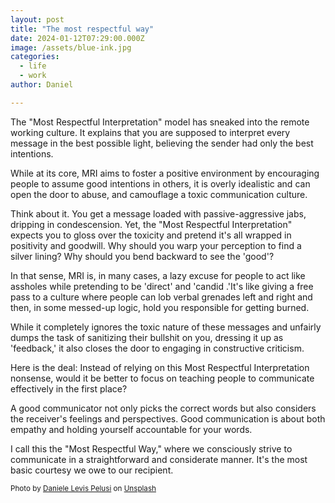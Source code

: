 ```yaml
---
layout: post
title: "The most respectful way"
date: 2024-01-12T07:29:00.000Z
image: /assets/blue-ink.jpg
categories:
  - life
  - work
author: Daniel

---
```

The "Most Respectful Interpretation" model has sneaked into the remote working culture. It explains that you are supposed to interpret every message in the best possible light, believing the sender had only the best intentions. <!--more-->  
  
While at its core, MRI aims to foster a positive environment by encouraging people to assume good intentions in others, it is overly idealistic and can open the door to abuse, and camouflage a toxic communication culture.

Think about it. You get a message loaded with passive-aggressive jabs, dripping in condescension. Yet, the "Most Respectful Interpretation" expects you to gloss over the toxicity and pretend it's all wrapped in positivity and goodwill. Why should you warp your perception to find a silver lining? Why should you bend backward to see the 'good'?

In that sense, MRI is, in many cases, a lazy excuse for people to act like assholes while pretending to be 'direct' and 'candid .'It's like giving a free pass to a culture where people can lob verbal grenades left and right and then, in some messed-up logic, hold you responsible for getting burned.

While it completely ignores the toxic nature of these messages and unfairly dumps the task of sanitizing their bullshit on you, dressing it up as 'feedback,' it also closes the door to engaging in constructive criticism.

Here is the deal: Instead of relying on this Most Respectful Interpretation nonsense, would it be better to focus on teaching people to communicate effectively in the first place?

A good communicator not only picks the correct words but also considers the receiver's feelings and perspectives. Good communication is about both empathy and holding yourself accountable for your words.

I call this the "Most Respectful Way," where we consciously strive to communicate in a straightforward and considerate manner. It's the most basic courtesy we owe to our recipient.

<sup>Photo by <a href="https://unsplash.com/@yogidan2012?utm_content=creditCopyText&utm_medium=referral&utm_source=unsplash">Daniele Levis Pelusi</a> on <a href="https://unsplash.com/photos/purple-and-white-abstract-painting-T20GYI9lkrs?utm_content=creditCopyText&utm_medium=referral&utm_source=unsplash">Unsplash</a>
</sup>  
